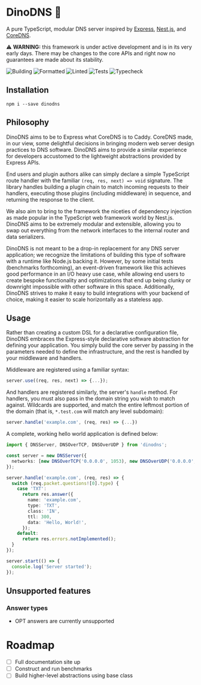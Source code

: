 # DinoDNS 🦕

A pure TypeScript, modular DNS server inspired by [Express](https://expressjs.com/), [Nest.js](https://nestjs.com/), and [CoreDNS](https://coredns.io).

⚠️ **WARNING:** this framework is under active development and is in its very early days. There may be changes to the core APIs and right now no guarantees are made about its stability.

![Building](https://github.com/jafayer/DinoDNS/actions/workflows/build.yaml/badge.svg)
![Formatted](https://github.com/jafayer/DinoDNS/actions/workflows/format.yaml/badge.svg)
![Linted](https://github.com/jafayer/DinoDNS/actions/workflows/lint.yaml/badge.svg)
![Tests](https://github.com/jafayer/DinoDNS/actions/workflows/tests.yaml/badge.svg)
![Typecheck](https://github.com/jafayer/DinoDNS/actions/workflows/typecheck.yaml/badge.svg)

## Installation

`npm i --save dinodns`

## Philosophy

DinoDNS aims to be to Express what CoreDNS is to Caddy. CoreDNS made, in our view, some delightful decisions in bringing modern web server design practices to DNS software. DinoDNS aims to provide a similar experience for developers accustomed to the lightweight abstractions provided by Express APIs.

End users and plugin authors alike can simply declare a simple TypeScript route handler with the familiar `(req, res, next) => void` signature. The library handles building a plugin chain to match incoming requests to their handlers, executing those plugins (including middleware) in sequence, and returning the response to the client.

We also aim to bring to the framework the niceties of dependency injection as made popular in the TypeScript web framework world by Nest.js. DinoDNS aims to be extremely modular and extensible, allowing you to swap out everything from the network interfaces to the internal router and data serializers.

DinoDNS is not meant to be a drop-in replacement for any DNS server application; we recognize the limitations of building this type of software with a runtime like Node.js backing it. However, by some initial tests (benchmarks forthcoming), an event-driven framework like this achieves good performance in an I/O heavy use case, while allowing end users to create bespoke functionality and optimizations that end up being clunky or downright impossible with other software in this space. Additionally, DinoDNS strives to make it easy to build integrations with your backend of choice, making it easier to scale horizontally as a stateless app.

## Usage

Rather than creating a custom DSL for a declarative configuration file, DinoDNS embraces the Express-style declarative software abstraction for defining your application. You simply build the core server by passing in the parameters needed to define the infrastructure, and the rest is handled by your middleware and handlers.

Middleware are registered using a familiar syntax:

```typescript
server.use((req, res, next) => {...});
```

And handlers are registered similarly, the server's `handle` method. For handlers, you must also pass in the domain string you wish to match against. Wildcards are supported, and match the entire leftmost portion of the domain (that is, `*.test.com` will match any level subdomain):

```typescript
server.handle('example.com', (req, res) => {...})
```

A complete, working hello world application is defined below:

```typescript
import { DNSServer, DNSOverTCP, DNSOverUDP } from 'dinodns';

const server = new DNSServer({
  networks: [new DNSOverTCP('0.0.0.0', 1053), new DNSOverUDP('0.0.0.0', 1053)],
});

server.handle('example.com', (req, res) => {
  switch (req.packet.questions![0].type) {
    case 'TXT':
      return res.answer({
        name: 'example.com',
        type: 'TXT',
        class: 'IN',
        ttl: 300,
        data: 'Hello, World!',
      });
    default:
      return res.errors.notImplemented();
  }
});

server.start(() => {
  console.log('Server started');
});
```

## Unsupported features

### Answer types

- OPT answers are currently unsupported

# Roadmap

- [ ] Full documentation site up
- [ ] Construct and run benchmarks
- [ ] Build higher-level abstractions using base class
